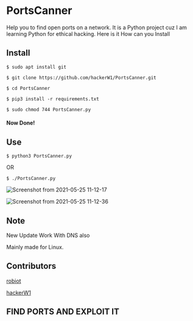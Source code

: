 # PortsCanner
Help you to find open ports on a network.
It is a Python project cuz I am learning Python for ethical hacking.
Here is it How can you Install

## Install
```
$ sudo apt install git

$ git clone https://github.com/hackerW1/PortsCanner.git

$ cd PortsCanner

$ pip3 install -r requirements.txt

$ sudo chmod 744 PortsCanner.py
```

#### Now Done!

## Use
```
$ python3 PortsCanner.py
```
OR
```
$ ./PortsCanner.py
```

![Screenshot from 2021-05-25 11-12-17](https://user-images.githubusercontent.com/70388641/119445281-2c190980-bd4a-11eb-9a58-2ac09b21c14b.png)



![Screenshot from 2021-05-25 11-12-36](https://user-images.githubusercontent.com/70388641/119445339-42bf6080-bd4a-11eb-9aab-a4630153a0ff.png)

## Note

New Update Work With DNS also

Mainly made for Linux.

## Contributors 

[robiot](https://github.com/robiot/)

[hackerW1](https://github.com/hackerW1/)

##                                                             FIND PORTS AND EXPLOIT IT
